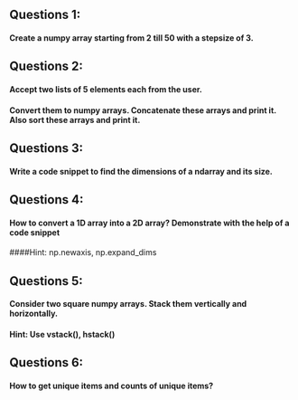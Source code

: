 ## Questions 1:

#### Create a numpy array starting from 2 till 50 with a stepsize of 3.

## Questions 2:

#### Accept two lists of 5 elements each from the user.
#### Convert them to numpy arrays. Concatenate these arrays and print it. Also sort these arrays and print it.

## Questions 3:

#### Write a code snippet to find the dimensions of a ndarray and its size.

## Questions 4:

#### How to convert a 1D array into a 2D array? Demonstrate with the help of a code snippet
####Hint: np.newaxis, np.expand_dims

## Questions 5:

#### Consider two square numpy arrays. Stack them vertically and horizontally.
#### Hint: Use vstack(), hstack()

## Questions 6:

#### How to get unique items and counts of unique items?
